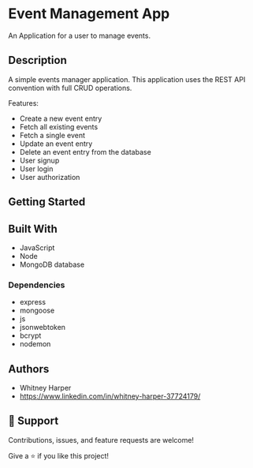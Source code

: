 # Event Management App

An Application for a user to manage events.

## Description

A simple events manager application. This application uses the REST API convention with full CRUD operations.

Features:
* Create a new event entry
* Fetch all existing events
* Fetch a single event
* Update an event entry
* Delete an event entry from the database
* User signup
* User login
* User authorization
 
## Getting Started

## Built With

- JavaScript
- Node
- MongoDB database


### Dependencies

* express
* mongoose 
* js
* jsonwebtoken
* bcrypt
* nodemon

## Authors

* Whitney Harper  
* https://www.linkedin.com/in/whitney-harper-37724179/

## 🤝 Support

Contributions, issues, and feature requests are welcome!

Give a ⭐️ if you like this project!



